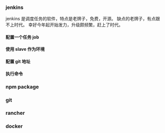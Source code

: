 ### jenkins

jenkins 是调度任务的软件，特点是老牌子，免费，开源。
缺点的老牌子，有点跟不上时代。
幸好今年起开始发力，升级颇频繁，赶上了时代。

#### 配置一个任务 job
#### 使用 slave 作为环境
#### 配置 git 地址
#### 执行命令


### npm package

### git

### rancher

### docker
